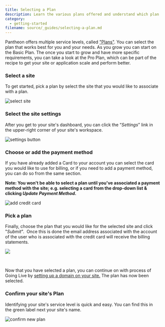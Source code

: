 ```yaml
---
title: Selecting a Plan
description: Learn the various plans offered and understand which plan meets your unique needs.
category:
  - getting-started
filename: source/_guides/selecting-a-plan.md
---
```


Pantheon offers multiple service levels, called ["Plans"](https://www.getpantheon.com/pricing). You can select the plan that works best for you and your needs. As you grow you can start on the Basic Plan. The once you start to grow and have more specific requirements, you can take a look at the Pro Plan, which can be part of the recipe to get your site or application scale and perform better.

### Select a site

To get started, pick a plan by select the site that you would like to associate with a plan.

![select site](https://pantheon-systems.desk.com/customer/portal/attachments/336531)

### Select the site settings

After you get to your site's dashboard, you can click the “_Settings_” link in the upper-right corner of your site's workspace.

![settings button](https://pantheon-systems.desk.com/customer/portal/attachments/336532)

### Choose or add the payment method

If you have already added a Card to your account you can select the card you would like to use for billing, or if you need to add a payment method, you can do so from the same section.

**Note: You won't be able to select a plan until you've associated a payment method with the site; e.g. selecting a card from the drop-down list & clicking _Update Payment Method_.**

![add credit card](https://pantheon-systems.desk.com/customer/portal/attachments/336541)

### Pick a plan

Finally, choose the plan that you would like for the selected site and click "_Submit_".  Once this is done the email address associated with the account of the user who is associated with the credit card will receive the billing statements.

![](https://pantheon-systems.desk.com/customer/portal/attachments/336534)  
 

Now that you have selected a plan, you can continue on with process of Going Live by [setting up a domain on your site.](/documentation/running-drupal/going-live-and-launching-your-site/#setting-up-a-domain-with-Pantheon) The plan has now been selected.

### Confirm your site's Plan

Identifying your site's service level is quick and easy. You can find this in the green label next your site's name.

![confirm new plan](https://pantheon-systems.desk.com/customer/portal/attachments/336535)
